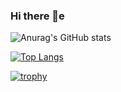 ### Hi there 👋e

![Anurag's GitHub stats](https://github-readme-stats.vercel.app/api?username=Raskc&show_icons=true&theme=radical)

[![Top Langs](https://github-readme-stats.vercel.app/api/top-langs/?username=Raskc&theme=radical)](https://github.com/anuraghazra/github-readme-stats)

[![trophy](https://github-profile-trophy.vercel.app/?username=Raskc&theme=radical&title=Commits)](https://github.com/ryo-ma/github-profile-trophy)
